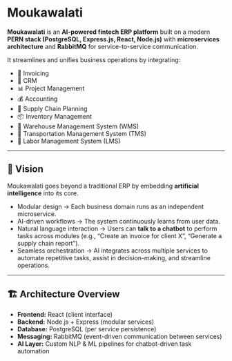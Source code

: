 # Moukawalati  

**Moukawalati** is an **AI-powered fintech ERP platform** built on a modern **PERN stack (PostgreSQL, Express.js, React, Node.js)** with **microservices architecture** and **RabbitMQ** for service-to-service communication.  

It streamlines and unifies business operations by integrating:  
- 📄 Invoicing  
- 👥 CRM  
- 📊 Project Management  
- 💰 Accounting  
- 🔗 Supply Chain Planning  
- 📦 Inventory Management  
- 🏬 Warehouse Management System (WMS)  
- 🚚 Transportation Management System (TMS)  
- 👷 Labor Management System (LMS)  

---

## 🚀 Vision  

Moukawalati goes beyond a traditional ERP by embedding **artificial intelligence** into its core.  
- Modular design → Each business domain runs as an independent microservice.  
- AI-driven workflows → The system continuously learns from user data.  
- Natural language interaction → Users can **talk to a chatbot** to perform tasks across modules (e.g., “Create an invoice for client X”, “Generate a supply chain report”).  
- Seamless orchestration → AI integrates across multiple services to automate repetitive tasks, assist in decision-making, and streamline operations.  

---

## 🏗️ Architecture Overview  

- **Frontend:** React (client interface)  
- **Backend:** Node.js + Express (modular services)  
- **Database:** PostgreSQL (per service persistence)  
- **Messaging:** RabbitMQ (event-driven communication between services)  
- **AI Layer:** Custom NLP & ML pipelines for chatbot-driven task automation  